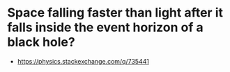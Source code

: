 # Space falling faster than light after it falls inside the event horizon of a black hole?
- https://physics.stackexchange.com/q/735441
